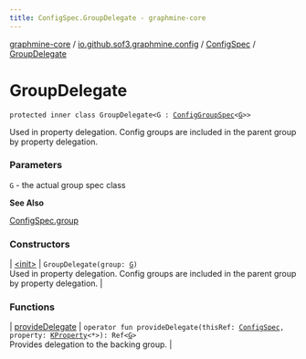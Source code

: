 ```yaml
---
title: ConfigSpec.GroupDelegate - graphmine-core
---
```


[graphmine-core](../../../index.html) / [io.github.sof3.graphmine.config](../../index.html) / [ConfigSpec](../index.html) / [GroupDelegate](./index.html)

# GroupDelegate

`protected inner class GroupDelegate<G : `[`ConfigGroupSpec`](../../-config-group-spec/index.html)`<`[`G`](index.html#G)`>>`

Used in property delegation. Config groups are included in the parent group by property delegation.

### Parameters

`G` - the actual group spec class

**See Also**

[ConfigSpec.group](../group.html)

### Constructors

| [&lt;init&gt;](-init-.html) | `GroupDelegate(group: `[`G`](index.html#G)`)`<br>Used in property delegation. Config groups are included in the parent group by property delegation. |

### Functions

| [provideDelegate](provide-delegate.html) | `operator fun provideDelegate(thisRef: `[`ConfigSpec`](../index.html)`, property: `[`KProperty`](https://kotlinlang.org/api/latest/jvm/stdlib/kotlin.reflect/-k-property/index.html)`<*>): Ref<`[`G`](index.html#G)`>`<br>Provides delegation to the backing group. |


